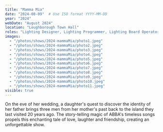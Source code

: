 ```yaml
---
title: "Mamma Mia"
date: "2024-08-09"  # Use ISO format YYYY-MM-DD
year: "2024"
webDate: "August 2024"
location: "Loughborough Town Hall"
roles: "Lighting Designer, Lighting Programmer, Lighting Board Operator"
images:
  - "/photos/shows/2024-mammaMia/photo1.jpeg"
  - "/photos/shows/2024-mammaMia/photo2.jpeg"
  - "/photos/shows/2024-mammaMia/photo3.jpeg"
  - "/photos/shows/2024-mammaMia/photo4.jpeg"
  - "/photos/shows/2024-mammaMia/photo5.jpeg"
  - "/photos/shows/2024-mammaMia/photo6.jpeg"
  - "/photos/shows/2024-mammaMia/photo7.jpeg"
  - "/photos/shows/2024-mammaMia/photo8.jpeg"
  - "/photos/shows/2024-mammaMia/photo9.jpeg"
  - "/photos/shows/2024-mammaMia/photo10.jpeg"
  - "/photos/shows/2024-mammaMia/photo11.jpeg"
visible: true
---
```

On the eve of her wedding, a daughter's quest to discover the identity of her father brings three men from her mother's past back to the island they last visited 20 years ago. The story-telling magic of ABBA's timeless songs propels this enchanting tale of love, laughter and friendship, creating an unforgettable show.